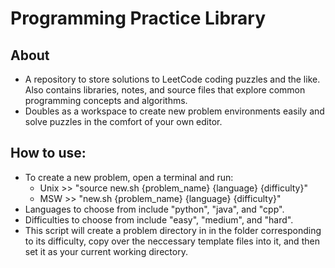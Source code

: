 # Programming Practice Library

## About
- A repository to store solutions to LeetCode coding puzzles and the like. Also contains libraries, notes, and source files that explore common programming concepts and algorithms.
- Doubles as a workspace to create new problem environments easily and solve puzzles in the comfort of your own editor.


## How to use:
- To create a new problem, open a terminal and run:
	* Unix 	>> "source new.sh {problem_name} {language} {difficulty}"
	* MSW 	>> "new.sh {problem_name} {language} {difficulty}"
- Languages to choose from include "python", "java", and "cpp".
- Difficulties to choose from include "easy", "medium", and "hard".
- This script will create a problem directory in in the folder corresponding to its difficulty, copy over the neccessary template files into it, and then set it as your current working directory.

